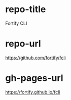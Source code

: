# repo-title
Fortify CLI

# repo-url
https://github.com/fortify/fcli

# gh-pages-url
https://fortify.github.io/fcli
